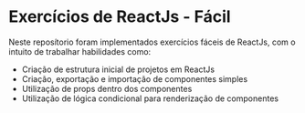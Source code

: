<h1>Exercícios de ReactJs - Fácil</h1>
<p>Neste reposítorio foram implementados exercícios fáceis de ReactJs, com o intuito de trabalhar habilidades como:</p>
<ul>
  <li>Criação de estrutura inicial de projetos em ReactJs</li>
  <li>Criação, exportação e importação de componentes simples</li>
  <li>Utilização de props dentro dos componentes</li>
  <li>Utilização de lógica condicional para renderização de componentes</li>
</ul>
